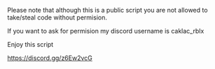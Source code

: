 Please note that although this is a public script you are not allowed to take/steal code without permision.

If you want to ask for permision my discord username is caklac_rblx

Enjoy this script

https://discord.gg/z6Ew2vcG
